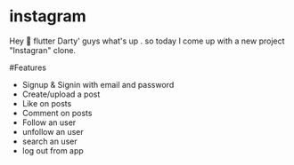 # instagram

Hey 👋 flutter Darty' guys what's up .
so today I come up with a new project "Instagran" clone.


#Features

* Signup & Signin with email and password
* Create/upload a post
* Like on posts
* Comment on posts
* Follow an user
* unfollow an user
* search an user
* log out from app